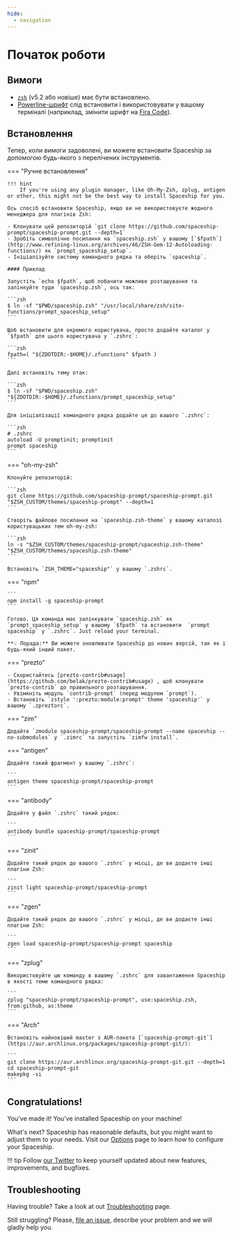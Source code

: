 ```yaml
---
hide:
  - navigation
---
```


# Початок роботи

## Вимоги

- [`zsh`](http://www.zsh.org/) (v5.2 або новіше) має бути встановлено.
- [Powerline-шрифт](https://github.com/powerline/fonts) слід встановити і використовувати у вашому терміналі (наприклад, змінити шрифт на [Fira Code](https://github.com/tonsky/FiraCode)).

## Встановлення

Тепер, коли вимоги задоволені, ви можете встановити Spaceship за допомогою будь-якого з перелічених інструментів.

=== "Ручне встановлення"
    
    !!! hint
        If you're using any plugin manager, like Oh-My-Zsh, zplug, antigen or other, this might not be the best way to install Spaceship for you.
    
    Ось спосіб встановити Spaceship, якщо ви не використовуєте жодного менеджера для плагінів Zsh:

    - Клонувати цей репозиторій `git clone https://github.com/spaceship-prompt/spaceship-prompt.git --depth=1`
    - Зробіть символічне посилання на `spaceship.zsh` у вашому [`$fpath`](http://www.refining-linux.org/archives/46/ZSH-Gem-12-Autoloading-functions/) як `prompt_spaceship_setup`.
    - Ініціалізуйте систему командного рядка та оберіть `spaceship`.

    #### Приклад

    Запустіть `echo $fpath`, щоб побачити можливе розташування та залінкуйте туди `spaceship.zsh`, ось так:

    ```zsh
    $ ln -sf "$PWD/spaceship.zsh" "/usr/local/share/zsh/site-functions/prompt_spaceship_setup"
    ```

    Щоб встановити для окремого користувача, просто додайте каталог у `$fpath` для цього користувача у `.zshrc`:

    ```zsh
    fpath=( "${ZDOTDIR:-$HOME}/.zfunctions" $fpath )
    ```

    Далі встановіть тему отак:

    ```zsh
    $ ln -sf "$PWD/spaceship.zsh" "${ZDOTDIR:-$HOME}/.zfunctions/prompt_spaceship_setup"
    ```

    Для ініціалізації командного рядка додайте це до вашого `.zshrc`:

    ```zsh
    # .zshrc
    autoload -U promptinit; promptinit
    prompt spaceship
    ```

=== "oh-my-zsh"

    Клонуйте репозиторій:

    ```zsh
    git clone https://github.com/spaceship-prompt/spaceship-prompt.git "$ZSH_CUSTOM/themes/spaceship-prompt" --depth=1
    ```

    Створіть файлове посилання на `spaceship.zsh-theme` у вашому каталозі користувацьких тем oh-my-zsh:

    ```zsh
    ln -s "$ZSH_CUSTOM/themes/spaceship-prompt/spaceship.zsh-theme" "$ZSH_CUSTOM/themes/spaceship.zsh-theme"
    ```

    Встановіть `ZSH_THEME="spaceship"` у вашому `.zshrc`.

=== "npm"

    ```
    npm install -g spaceship-prompt
    ```
    
    Готово. Ця команда має залінкувати `spaceship.zsh` як `prompt_spaceship_setup` у вашому `$fpath` та встановити  `prompt spaceship` у `.zshrc`. Just reload your terminal.

    **💡 Порада:** Ви можете оновлювати Spaceship до нових версій, так як і будь-який інший пакет.

=== "prezto"

    - Скористайтесь [prezto-contrib#usage](https://github.com/belak/prezto-contrib#usage) , щоб клонувати `prezto-contrib` до правильного розташування.
    - Увімкніть модуль `contrib-prompt` (перед модулем `prompt`).
    - Встановіть `zstyle ':prezto:module:prompt' theme 'spaceship'` у вашому `.zpreztorc`.

=== "zim"

    Додайте `zmodule spaceship-prompt/spaceship-prompt --name spaceship --no-submodules` у `.zimrc` та запустіть `zimfw install`.

=== "antigen"

    Додайте такий фрагмент у вашому `.zshrc`:

    ```
    antigen theme spaceship-prompt/spaceship-prompt
    ```

=== "antibody"

    Додайте у файл `.zshrc` такий рядок:

    ```
    antibody bundle spaceship-prompt/spaceship-prompt
    ```

=== "zinit"

    Додайте такий рядок до вашого `.zshrc` у місці, де ви додаєте інші плагіни Zsh:

    ```
    zinit light spaceship-prompt/spaceship-prompt
    ```

=== "zgen"

    Додайте такий рядок до вашого `.zshrc` у місці, де ви додаєте інші плагіни Zsh:

    ```
    zgen load spaceship-prompt/spaceship-prompt spaceship
    ```

=== "zplug"

    Використовуйте цю команду в вашому `.zshrc` для завантаження Spaceship в якості теми командного рядка:

    ```
    zplug "spaceship-prompt/spaceship-prompt", use:spaceship.zsh, from:github, as:theme
    ```

=== "Arch"

    Встановіть найновіший master з AUR-пакета [`spaceship-prompt-git`](https://aur.archlinux.org/packages/spaceship-prompt-git/):

    ```
    git clone https://aur.archlinux.org/spaceship-prompt-git.git --depth=1
    cd spaceship-prompt-git
    makepkg -si
    ```

## Congratulations!

You've made it! You've installed Spaceship on your machine!

What's next? Spaceship has reasonable defaults, but you might want to adjust them to your needs. Visit our [Options](./options.md) page to learn how to configure your Spaceship.

<!-- prettier-ignore -->
!!! tip Follow [our Twitter](//twitter.com/SpaceshipPrompt) to keep yourself updated about new features, improvements, and bugfixes.

## Troubleshooting

Having trouble? Take a look at out [Troubleshooting](./troubleshooting.md) page.

Still struggling? Please, [file an issue](https://github.com/spaceship-prompt/spaceship-prompt/issues/new/choose), describe your problem and we will gladly help you.
